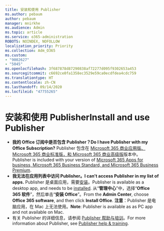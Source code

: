 ```yaml
---
title: 安装和使用 Publisher
ms.author: pebaum
author: pebaum
manager: mnirkhe
ms.audience: Admin
ms.topic: article
ms.service: o365-administration
ROBOTS: NOINDEX, NOFOLLOW
localization_priority: Priority
ms.collection: Adm_O365
ms.custom:
- "9002627"
- "5045"
ms.openlocfilehash: 3f687878d87290838af72277d095f9302653a453
ms.sourcegitcommit: c6692ce0fa1358ec3529e59ca0ecdfdea4cdc759
ms.translationtype: HT
ms.contentlocale: zh-CN
ms.lasthandoff: 09/14/2020
ms.locfileid: "47755265"
---
```

# <a name="install-and-use-publisher"></a><span data-ttu-id="cee7d-102">安装和使用 Publisher</span><span class="sxs-lookup"><span data-stu-id="cee7d-102">Install and use Publisher</span></span>

- <span data-ttu-id="cee7d-103">**我的 Office 订阅中是否包含 Publisher？**</span><span class="sxs-lookup"><span data-stu-id="cee7d-103">**Do I have Publisher with my Office Subscription?**</span></span> <span data-ttu-id="cee7d-104">Publisher 包含在 [Microsoft 365 商业应用版、 
Microsoft 365 商业标准版，和 Microsoft 365 商业高级版](https://products.office.com/compare-all-microsoft-office-products?activetab=tab:primaryr2)版本中。</span><span class="sxs-lookup"><span data-stu-id="cee7d-104">Publisher is included with your version of [Microsoft 365 Apps for business, Microsoft 365 Business Standard, and Microsoft 365 Business Premium](https://products.office.com/compare-all-microsoft-office-products?activetab=tab:primaryr2).</span></span>
- <span data-ttu-id="cee7d-105">**我无法在应用列表中访问 Publisher。**</span><span class="sxs-lookup"><span data-stu-id="cee7d-105">**I can't access Publisher in my list of apps.**</span></span>  <span data-ttu-id="cee7d-106">Publisher 是桌面应用，需要[安装](https://support.office.com/article/Install-Office-apps-from-Office-365-dcf2d841-dac7-455b-9a77-fc8f7ee92702)。</span><span class="sxs-lookup"><span data-stu-id="cee7d-106">Publisher is available as a desktop app, and needs to be [installed](https://support.office.com/article/Install-Office-apps-from-Office-365-dcf2d841-dac7-455b-9a77-fc8f7ee92702).</span></span> <span data-ttu-id="cee7d-107">从“**管理中心**”中，选择“**Office 365 软件**”，然后单击“**安装 Office**”。</span><span class="sxs-lookup"><span data-stu-id="cee7d-107">From the **Admin Center**, choose **Office 365 software**, and then click **Install Office**.</span></span> <span data-ttu-id="cee7d-108">**注意**：Publisher 是电脑应用，在 Mac 上无法使用。</span><span class="sxs-lookup"><span data-stu-id="cee7d-108">**Note**: Publisher is available as as PC app and not available on Mac.</span></span>
- <span data-ttu-id="cee7d-109">有关 Publisher 的详细信息，请参阅 [Publisher 帮助与培训](https://support.office.com/publisher)。</span><span class="sxs-lookup"><span data-stu-id="cee7d-109">For more information about Publisher, see [Publisher help & training](https://support.office.com/publisher).</span></span>
